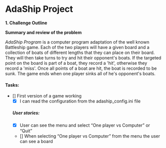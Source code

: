 # **AdaShip Project**

**1. Challenge Outline**

**Summary and review of the problem** 

*AdaShip Program* is a computer program adaptation of the well known Battleship game. 
Each of the two players will have a given board and a collection of boats of different lengths that they can place on their board. 
They will then take turns to try and hit their opponent's boats. If the targeted point on the board is part of a boat, they record a 'hit', otherwise they record a 'miss'.
Once all points of a boat are hit, the boat is recorded to be sunk. The game ends when one player sinks all of he's opponent's boats.

#### Tasks:
- [] First version of a game working
    - [x] I can read the configuration from the adaship_config.ini file
    ##### User stories:
    - [x] User can see the menu and select “One player vs Computer” or “Quit”
    - [] When selecting “One player vs Computer” from the menu the user can see a board
    
    